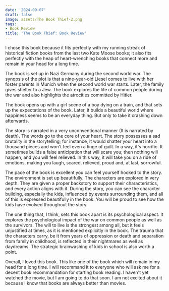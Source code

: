 ```yaml
---
date: '2024-09-07'
draft: false
image: assets/The Book Thief-2.png
tags:
- Book Review
title: 'The Book Thief: Book Review'
---
```



I chose this book because it fits perfectly with my running streak of historical fiction books from the last two Kate Moose books; it also fits perfectly with the heap of heart-wrenching books that connect more and remain in your head for a long time. 

The book is set up in Nazi Germany during the second world war. The synopsis of the plot is that a nine-year-old Liesel comes to live with her foster parents in Munich when the second world war starts. Later, the family gives shelter to a Jew. The book explores the life of common people during the war and also highlights the atrocities committed by Hitler. 

The book opens up with a girl scene of a boy dying on a train, and that sets up the expectations of the book. Later, it builds a beautiful world where happiness seems to be an everyday thing. But only to take it crashing down afterwards.

The story is narrated in a very unconventional manner (It is narrated by death). The words go to the core of your heart. The story possesses a sad brutality in the storytelling; for instance, it would shatter your heart into a thousand pieces and won't feel even a tinge of guilt. In a way, it's horrific. It sometimes builds a false anticipation that will scare you; then nothing will happen, and you will feel relieved. In this way, it will take you on a ride of emotions, making you laugh, scared, relieved, proud and, at last, sorrowful. 

The pace of the book is excellent you can feel yourself hooked to the story. The environment is set up beautifully. The characters are explored in very depth. They are given a proper backstory to support their characteristics, and every action aligns with it. During the story, you can see the character building, especially the kids, influenced by events surrounding them, and all of this is expressed beautifully in the book. You will be proud to see how the kids have evolved throughout the story.

The one thing that, I think, sets this book apart is its psychological aspect. It explores the psychological impact of the war on common people as well as the survivors. The will to live is the strongest among all, but it feels unjustified at times, as it is mentioned explicitly in the book. The trauma that the characters carry, be it from years of oppression or death and separation from family in childhood, is reflected in their nightmares as well as daydreams. The strategic brainwashing of kids in school is also worth a point.  

Overall, I loved this book. This like one of the book which will remain in my head for a long time. I will recommand it to everyone who will ask me for a decent book recommandation for starting book reading. I haven't yet watched the movie, but I am going to do that soon. I am not excited about it because I know that books are always better than movies.
